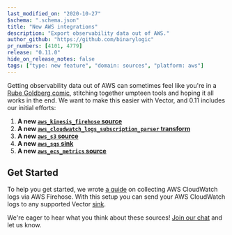 ```yaml
---
last_modified_on: "2020-10-27"
$schema: ".schema.json"
title: "New AWS integrations"
description: "Export observability data out of AWS."
author_github: "https://github.com/binarylogic"
pr_numbers: [4101, 4779]
release: "0.11.0"
hide_on_release_notes: false
tags: ["type: new feature", "domain: sources", "platform: aws"]
---
```


Getting observability data out of AWS can sometimes feel like you're in a
[Rube Goldberg comic][rube_goldberg], stitching together umpteen tools
and hoping it all works in the end. We want to make this easier with Vector,
and 0.11 includes our initial efforts:

1. **A new [`aws_kinesis_firehose` source][aws_kinesis_firehose_source]**
2. **A new [`aws_cloudwatch_logs_subscription_parser` transform][aws_cloudwatch_logs_subscription_parser_transform]**
3. **A new [`aws_s3` source][aws_s3_source]**
4. **A new [`aws_sqs` sink][aws_sqs_sink]**
5. **A new [`aws_ecs_metrics` source][aws_ecs_metrics_source]**

## Get Started

To help you get started, we wrote [a guide][cloudwatch_guide] on collecting AWS
CloudWatch logs via AWS Firehose. With this setup you can send your AWS
CloudWatch logs to any supported Vector [sink][sinks].

We're eager to hear what you think about these sources! [Join our chat][chat]
and let us know.

[aws_cloudwatch_logs_subscription_parser_transform]: /docs/reference/transforms/aws_cloudwatch_logs_subscription_parser/
[aws_ecs_metrics_source]: /docs/reference/sources/aws_ecs_metrics/
[aws_kinesis_firehose_source]: /docs/reference/sources/aws_kinesis_firehose/
[aws_s3_source]: /docs/reference/sources/aws_s3/
[aws_sqs_sink]: /docs/reference/sinks/aws_sqs/
[chat]: https://chat.vector.dev
[cloudwatch_guide]: /guides/advanced/cloudwatch-logs-firehose/
[rube_goldberg]: https://en.wikipedia.org/wiki/Rube_Goldberg_machine
[sinks]: /docs/reference/sinks/
